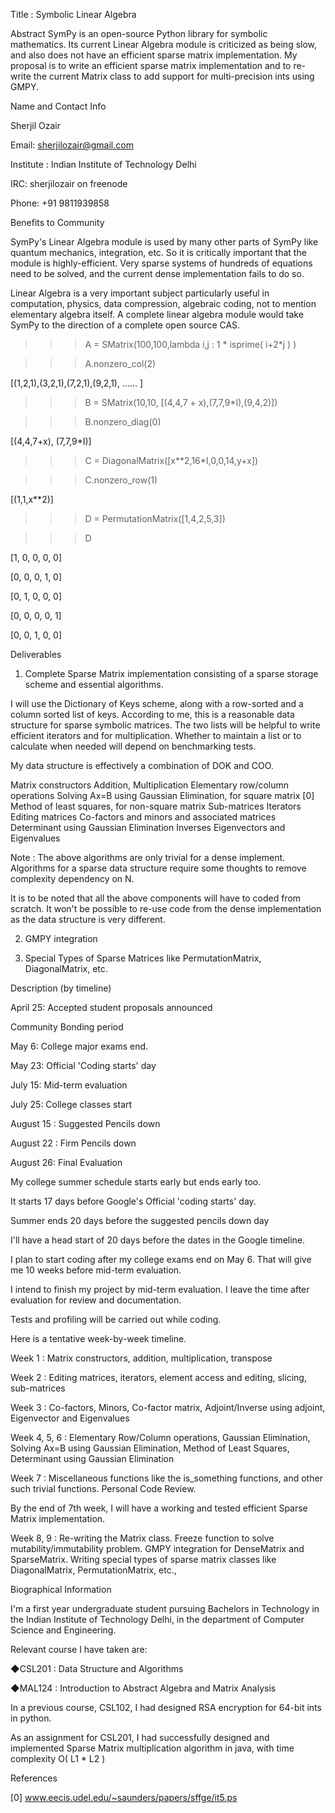 Title : Symbolic Linear Algebra

Abstract 
SymPy is an open-source Python library for symbolic mathematics. Its current Linear Algebra module is criticized as being slow, and also does not have an efficient sparse matrix implementation. My proposal is to write an efficient sparse matrix implementation and to re-write the current Matrix class to add support for multi-precision ints using GMPY.

Name and Contact Info

Sherjil Ozair

Email: sherjilozair@gmail.com

Institute : Indian Institute of Technology Delhi

IRC: sherjilozair on freenode

Phone: +91 9811939858

 

Benefits to Community

SymPy's Linear Algebra module is used by many other parts of SymPy like quantum mechanics, integration, etc. So it is critically important that the module is highly-efficient. Very sparse systems of hundreds of equations need to be solved, and the current dense implementation fails to do so. 

Linear Algebra is a very important subject particularly useful in computation, physics, data compression, algebraic coding, not to mention elementary algebra itself. A complete linear algebra module would take SymPy to the direction of a complete open source CAS.

>>> A = SMatrix(100,100,lambda i,j : 1 * isprime( i+2*j ) )

>>> A.nonzero_col(2)

[(1,2,1),(3,2,1),(7,2,1),(9,2,1), ...... ]

>>> B = SMatrix(10,10, [(4,4,7 + x),(7,7,9*I),(9,4,2)])

>>> B.nonzero_diag(0)

[(4,4,7+x), (7,7,9*I)]

>>> C = DiagonalMatrix([x**2,16*I,0,0,14,y+x])

>>> C.nonzero_row(1)

[(1,1,x**2)]

>>> D = PermutationMatrix([1,4,2,5,3])

>>> D

[1, 0, 0, 0, 0]

[0, 0, 0, 1, 0]

[0, 1, 0, 0, 0]

[0, 0, 0, 0, 1]

[0, 0, 1, 0, 0]

 

Deliverables

1. Complete Sparse Matrix implementation consisting of a sparse storage scheme and essential algorithms.

I will use the Dictionary of Keys scheme, along with a row-sorted and a column sorted list of keys. According to me, this is a reasonable data structure for sparse symbolic matrices. The two lists will be helpful to write efficient iterators and for multiplication. Whether to maintain a list or to calculate when needed will depend on benchmarking tests.

My data structure is effectively a combination of DOK and COO.

Matrix constructors
Addition, Multiplication
Elementary row/column operations 
Solving Ax=B using Gaussian Elimination, for square matrix [0]
Method of least squares, for non-square matrix
Sub-matrices
Iterators
Editing matrices
Co-factors and minors and associated matrices
Determinant using Gaussian Elimination
Inverses
Eigenvectors and Eigenvalues
 

Note : The above algorithms are only trivial for a dense implement. Algorithms for a sparse data structure require some thoughts to remove complexity dependency on N.

It is to be noted that all the above components will have to coded from scratch. It won't be possible to re-use code from the dense implementation as the data structure is very different.

 

2. GMPY integration

 

3. Special Types of Sparse Matrices like PermutationMatrix, DiagonalMatrix, etc.

 

Description (by timeline)

April 25: Accepted student proposals announced

Community Bonding period

May 6: College major exams end.

May 23: Official 'Coding starts' day

July 15: Mid-term evaluation

July 25: College classes start

August 15 : Suggested Pencils down

August 22 : Firm Pencils down

August 26: Final Evaluation

 

My college summer schedule starts early but ends early too.

It starts 17 days before Google's Official 'coding starts' day.

Summer ends 20 days before the suggested pencils down day

I'll have a head start of 20 days before the dates in the Google timeline.

I plan to start coding after my college exams end on May 6. That will give me 10 weeks before mid-term evaluation.

I intend to finish my project by mid-term evaluation. I leave the time after evaluation for review and documentation. 

Tests and profiling will be carried out while coding.

 

Here is a tentative week-by-week timeline. 

Week 1 : Matrix constructors, addition, multiplication, transpose

Week 2 : Editing matrices, iterators, element access and editing, slicing, sub-matrices

Week 3 : Co-factors, Minors, Co-factor matrix, Adjoint/Inverse using adjoint, Eigenvector and Eigenvalues

Week 4, 5, 6 : Elementary Row/Column operations, Gaussian Elimination, Solving Ax=B using Gaussian Elimination, Method of Least Squares, Determinant using Gaussian Elimination

Week 7 : Miscellaneous functions like the is_something functions, and other such trivial functions. Personal Code Review.

By the end of 7th week, I will have a working and tested efficient Sparse Matrix implementation.

Week 8, 9 : Re-writing the Matrix class. Freeze function to solve mutability/immutability problem. GMPY integration for DenseMatrix and SparseMatrix. Writing special types of sparse matrix classes like DiagonalMatrix, PermutationMatrix, etc.,

 

 

Biographical Information

I'm a first year undergraduate student pursuing Bachelors in Technology in the Indian Institute of Technology Delhi, in the department of Computer Science and Engineering. 

Relevant course I have taken are:

◆CSL201 : Data Structure and Algorithms

◆MAL124 : Introduction to Abstract Algebra and Matrix Analysis

In a previous course, CSL102, I had designed RSA encryption for 64-bit ints in python.

As an assignment for CSL201, I had successfully designed and implemented Sparse Matrix multiplication algorithm in java, with time complexity O( L1 * L2 )

 

References

[0] www.eecis.udel.edu/~saunders/papers/sffge/it5.ps 